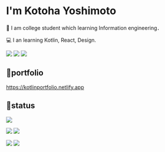 # I'm Kotoha Yoshimoto
🏫 I am college student which learning Information engineering．

💻 I an learning Kotlin, React, Design.

<img src="https://img.shields.io/badge/-Kotlin-blue.svg?logo=kotlin&style=for-the-badge"> <img src="https://img.shields.io/badge/-Typescript-yellow.svg?logo=typescript&style=for-the-badge"> <img src="https://img.shields.io/badge/-React-black.svg?logo=react&style=for-the-badge"> 

## 🍓portfolio
https://kotlinportfolio.netlify.app
 
## 🌟status
 ![](http://github-profile-summary-cards.vercel.app/api/cards/profile-details?username=kototo522&theme=github)
 
 ![](http://github-profile-summary-cards.vercel.app/api/cards/repos-per-language?username=kototo522&theme=github)
 ![](http://github-profile-summary-cards.vercel.app/api/cards/most-commit-language?username=kototo522&theme=github)
 
 ![](http://github-profile-summary-cards.vercel.app/api/cards/stats?username=kototo522&theme=github)
 ![](http://github-profile-summary-cards.vercel.app/api/cards/productive-time?username=kototo522&theme=github&utcOffset=8)
